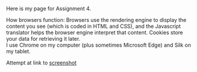 Here is my page for Assignment 4.

How browsers function: Browsers use the rendering engine to display the content you see (which is coded in HTML and CSS), and the Javascript translator helps the browser engine interpret that content. Cookies store your data for retrieving it later. \
I use Chrome on my computer (plus sometimes Microsoft Edge) and Silk on my tablet.

Attempt at link to [screenshot](.\images\assignment-04-screenshot.JPG)

